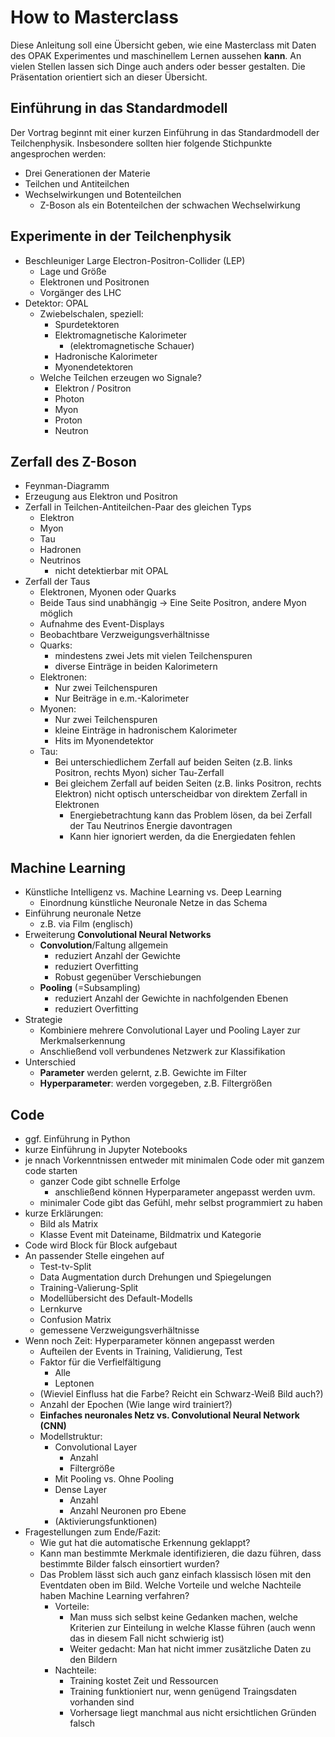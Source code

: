 # How to Masterclass

Diese Anleitung soll eine Übersicht geben, wie eine Masterclass mit Daten des OPAK Experimentes und maschinellem Lernen aussehen **kann**. An vielen Stellen lassen sich Dinge auch anders oder besser gestalten. Die Präsentation orientiert sich an dieser Übersicht.

## Einführung in das Standardmodell

Der Vortrag beginnt mit einer kurzen Einführung in das Standardmodell der Teilchenphysik. Insbesondere sollten hier folgende Stichpunkte angesprochen werden:

- Drei Generationen der Materie
- Teilchen und Antiteilchen
- Wechselwirkungen und Botenteilchen
    - Z-Boson als ein Botenteilchen der schwachen Wechselwirkung

## Experimente in der Teilchenphysik

- Beschleuniger Large Electron-Positron-Collider (LEP)
    - Lage und Größe
    - Elektronen und Positronen
    - Vorgänger des LHC
- Detektor: OPAL
    - Zwiebelschalen, speziell:
        - Spurdetektoren
        - Elektromagnetische Kalorimeter
            - (elektromagnetische Schauer)
        - Hadronische Kalorimeter
        - Myonendetektoren
    - Welche Teilchen erzeugen wo Signale?
        - Elektron / Positron
        - Photon
        - Myon
        - Proton
        - Neutron
## Zerfall des Z-Boson

- Feynman-Diagramm
- Erzeugung aus Elektron und Positron
- Zerfall in Teilchen-Antiteilchen-Paar des gleichen Typs
    - Elektron
    - Myon
    - Tau
    - Hadronen
    - Neutrinos
        - nicht detektierbar mit OPAL
- Zerfall der Taus
    - Elektronen, Myonen oder Quarks
    - Beide Taus sind unabhängig -> Eine Seite Positron, andere Myon möglich
    - Aufnahme des Event-Displays
    - Beobachtbare Verzweigungsverhältnisse
    - Quarks:
        - mindestens zwei Jets mit vielen Teilchenspuren
        - diverse Einträge in beiden Kalorimetern
    - Elektronen:
        - Nur zwei Teilchenspuren
        - Nur Beiträge in e.m.-Kalorimeter
    - Myonen:
        - Nur zwei Teilchenspuren
        - kleine Einträge in hadronischem Kalorimeter
        - Hits im Myonendetektor
    - Tau:
        - Bei unterschiedlichem Zerfall auf beiden Seiten (z.B. links Positron, rechts Myon) sicher Tau-Zerfall
        - Bei gleichem Zerfall auf beiden Seiten (z.B. links Positron, rechts Elektron) nicht optisch unterscheidbar von direktem Zerfall in Elektronen
            - Energiebetrachtung kann das Problem lösen, da bei Zerfall der Tau Neutrinos Energie davontragen
            - Kann hier ignoriert werden, da die Energiedaten fehlen

## Machine Learning

- Künstliche Intelligenz vs. Machine Learning vs. Deep Learning
    - Einordnung künstliche Neuronale Netze in das Schema
- Einführung neuronale Netze
    - z.B. via Film (englisch)
- Erweiterung **Convolutional Neural Networks**
    - **Convolution**/Faltung allgemein
        - reduziert Anzahl der Gewichte
        - reduziert Overfitting
        - Robust gegenüber Verschiebungen
    - **Pooling** (=Subsampling)
        - reduziert Anzahl der Gewichte in nachfolgenden Ebenen
        - reduziert Overfitting
- Strategie
    - Kombiniere mehrere Convolutional Layer und Pooling Layer zur Merkmalserkennung
    - Anschließend voll verbundenes Netzwerk zur Klassifikation
- Unterschied
    - **Parameter** werden gelernt, z.B. Gewichte im Filter
    - **Hyperparameter**: werden vorgegeben, z.B. Filtergrößen

## Code

- ggf. Einführung in Python
- kurze Einführung in Jupyter Notebooks
- je nnach Vorkenntnissen entweder mit minimalen Code oder mit ganzem code starten
    - ganzer Code gibt schnelle Erfolge
        - anschließend können Hyperparameter angepasst werden uvm.
    - minimaler Code gibt das Gefühl, mehr selbst programmiert zu haben
- kurze Erklärungen:
    - Bild als Matrix
    - Klasse Event mit Dateiname, Bildmatrix und Kategorie
- Code wird Block für Block aufgebaut
- An passender Stelle eingehen auf
    - Test-tv-Split
    - Data Augmentation durch Drehungen und Spiegelungen
    - Training-Valierung-Split
    - Modellübersicht des Default-Modells
    - Lernkurve
    - Confusion Matrix
    - gemessene Verzweigungsverhältnisse
- Wenn noch Zeit: Hyperparameter können angepasst werden
    - Aufteilen der Events in Training, Validierung, Test
    - Faktor für die Verfielfältigung
        - Alle
        - Leptonen
    - (Wieviel Einfluss hat die Farbe? Reicht ein Schwarz-Weiß Bild auch?)
    - Anzahl der Epochen (Wie lange wird trainiert?)
    - **Einfaches neuronales Netz vs. Convolutional Neural Network (CNN)**
    - Modellstruktur:
        - Convolutional Layer
            - Anzahl
            - Filtergröße
        - Mit Pooling vs. Ohne Pooling
        - Dense Layer
            - Anzahl 
            - Anzahl Neuronen pro Ebene
        - (Aktivierungsfunktionen)
- Fragestellungen zum Ende/Fazit:
    - Wie gut hat die automatische Erkennung geklappt?
    - Kann man bestimmte Merkmale identifizieren, die dazu führen, dass bestimmte Bilder falsch einsortiert wurden?
    - Das Problem lässt sich auch ganz einfach klassisch lösen mit den Eventdaten oben im Bild. Welche Vorteile und welche Nachteile haben Machine Learning verfahren?
        - Vorteile:
            - Man muss sich selbst keine Gedanken machen, welche Kriterien zur Einteilung in welche Klasse führen (auch wenn das in diesem Fall nicht schwierig ist)
            - Weiter gedacht: Man hat nicht immer zusätzliche Daten zu den Bildern
        - Nachteile:
            - Training kostet Zeit und Ressourcen
            - Training funktioniert nur, wenn genügend Traingsdaten vorhanden sind
            - Vorhersage liegt manchmal aus nicht ersichtlichen Gründen falsch




